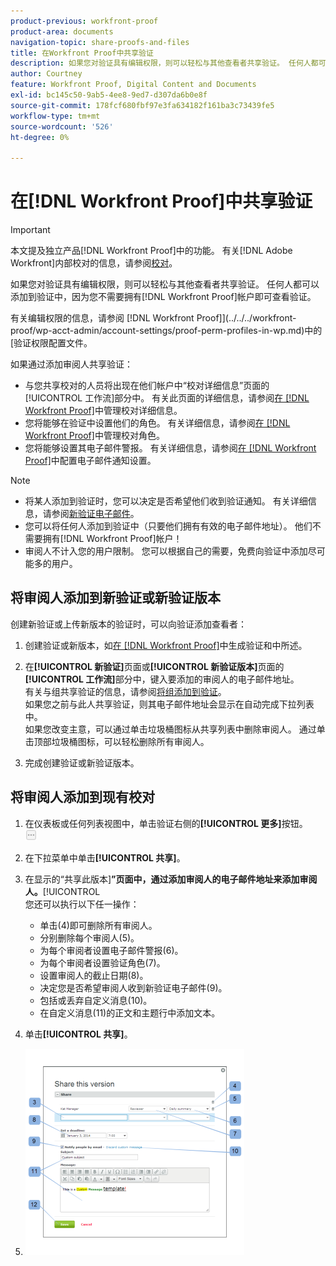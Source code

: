 ```yaml
---
product-previous: workfront-proof
product-area: documents
navigation-topic: share-proofs-and-files
title: 在Workfront Proof中共享验证
description: 如果您对验证具有编辑权限，则可以轻松与其他查看者共享验证。 任何人都可以添加到验证中，因为您不需要拥有 [!DNL Workfront Proof] 帐户即可查看验证。
author: Courtney
feature: Workfront Proof, Digital Content and Documents
exl-id: bc145c50-9ab5-4ee8-9ed7-d307da6b0e8f
source-git-commit: 178fcf680fbf97e3fa634182f161ba3c73439fe5
workflow-type: tm+mt
source-wordcount: '526'
ht-degree: 0%

---
```


# 在[!DNL Workfront Proof]中共享验证

>[!IMPORTANT]
>
>本文提及独立产品[!DNL Workfront Proof]中的功能。 有关[!DNL Adobe Workfront]内部校对的信息，请参阅[校对](../../../review-and-approve-work/proofing/proofing.md)。

如果您对验证具有编辑权限，则可以轻松与其他查看者共享验证。 任何人都可以添加到验证中，因为您不需要拥有[!DNL Workfront Proof]帐户即可查看验证。

有关编辑权限的信息，请参阅 [!DNL Workfront Proof]](../../../workfront-proof/wp-acct-admin/account-settings/proof-perm-profiles-in-wp.md)中的[验证权限配置文件。

如果通过添加审阅人共享验证：

* 与您共享校对的人员将出现在他们帐户中“校对详细信息”页面的[!UICONTROL 工作流]部分中。 有关此页面的详细信息，请参阅[在 [!DNL Workfront Proof]](../../../workfront-proof/wp-work-proofsfiles/manage-your-work/manage-proof-details.md)中管理校对详细信息。
* 您将能够在验证中设置他们的角色。 有关详细信息，请参阅[在 [!DNL Workfront Proof]](../../../workfront-proof/wp-work-proofsfiles/share-proofs-and-files/manage-proof-roles.md)中管理校对角色。
* 您将能够设置其电子邮件警报。 有关详细信息，请参阅[在 [!DNL Workfront Proof]](../../../workfront-proof/wp-emailsntfctns/email-alerts/config-email-notification-settings-wp.md)中配置电子邮件通知设置。

>[!NOTE]
>
>* 将某人添加到验证时，您可以决定是否希望他们收到验证通知。 有关详细信息，请参阅[新验证电子邮件](../../../workfront-proof/wp-emailsntfctns/proof-notifications-and-reminders/new-proof-email.md)。
>* 您可以将任何人添加到验证中（只要他们拥有有效的电子邮件地址）。 他们不需要拥有[!DNL Workfront Proof]帐户！
>* 审阅人不计入您的用户限制。 您可以根据自己的需要，免费向验证中添加尽可能多的用户。
>



## 将审阅人添加到新验证或新验证版本

创建新验证或上传新版本的验证时，可以向验证添加查看者：

1. 创建验证或新版本，如[在 [!DNL Workfront Proof]](../../../workfront-proof/wp-work-proofsfiles/create-proofs-and-files/generate-proofs.md)中生成验证和中所述。
1. 在&#x200B;**[!UICONTROL 新验证]**&#x200B;页面或&#x200B;**[!UICONTROL 新验证版本]**&#x200B;页面的&#x200B;**[!UICONTROL 工作流]**&#x200B;部分中，键入要添加的审阅人的电子邮件地址。\
   有关与组共享验证的信息，请参阅[将组添加到验证](../../../workfront-proof/wp-mnguserscontacts/groups/add-groups.md)。\
   如果您之前与此人共享验证，则其电子邮件地址会显示在自动完成下拉列表中。\
   如果您改变主意，可以通过单击垃圾桶图标从共享列表中删除审阅人。 通过单击顶部垃圾桶图标，可以轻松删除所有审阅人。

1. 完成创建验证或新验证版本。

## 将审阅人添加到现有校对

1. 在仪表板或任何列表视图中，单击验证右侧的&#x200B;**[!UICONTROL 更多]**&#x200B;按钮。\
   ![](assets/more-button-small.png)

1. 在下拉菜单中单击&#x200B;**[!UICONTROL 共享]**。
1. 在显示的“共享此版本&#x200B;]**”页面中，通过添加审阅人的电子邮件地址来添加审阅人。**[!UICONTROL \
   您还可以执行以下任一操作：

   * 单击(4)即可删除所有审阅人。
   * 分别删除每个审阅人(5)。
   * 为每个审阅者设置电子邮件警报(6)。
   * 为每个审阅者设置验证角色(7)。
   * 设置审阅人的截止日期(8)。
   * 决定您是否希望审阅人收到新验证电子邮件(9)。
   * 包括或丢弃自定义消息(10)。
   * 在自定义消息(11)的正文和主题行中添加文本。

1. 单击&#x200B;**[!UICONTROL 共享]**。
1. ![Share_this_version_page.png](assets/share-this-version-page-350x330.png)

